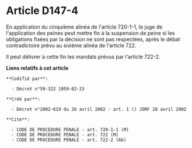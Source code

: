# Article D147-4

En application du cinquième alinéa de l'article 720-1-1, le juge de l'application des peines peut mettre fin à la suspension
de peine si les obligations fixées par la décision ne sont pas respectées, après le débat contradictoire prévu au sixième
alinéa de l'article 722.

Il peut délivrer à cette fin les mandats prévus par l'article 722-2.

**Liens relatifs à cet article**

	**Codifié par**:

	  - Décret n°59-322 1959-02-23

	**Créé par**:

	  - Décret n°2002-619 du 26 avril 2002 - art. 1 () JORF 28 avril 2002

	**Cite**:

	  - CODE DE PROCEDURE PENALE - art. 720-1-1 (M)
	  - CODE DE PROCEDURE PENALE - art. 722 (M)
	  - CODE DE PROCEDURE PENALE - art. 722-2 (Ab)
